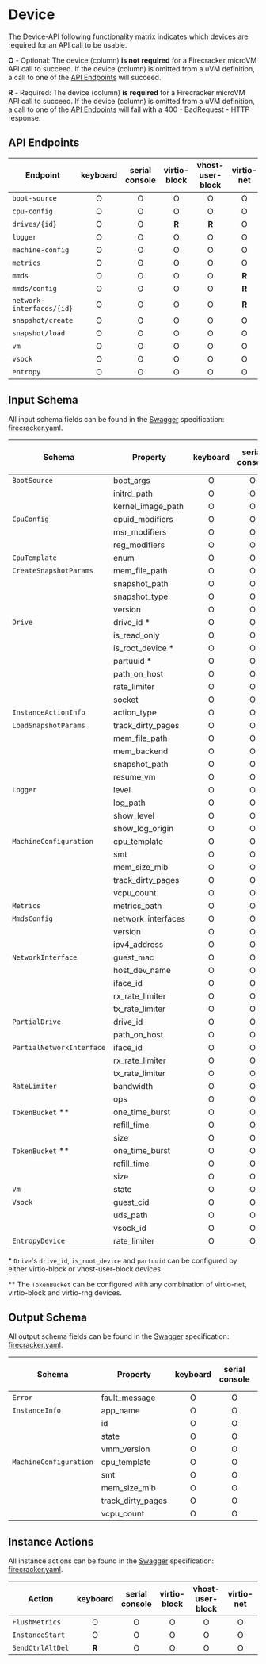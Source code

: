 # Device

The Device-API following functionality matrix indicates which devices are
required for an API call to be usable.

**O** - Optional: The device (column) **is not required** for a Firecracker
microVM API call to succeed. If the device (column) is omitted from a uVM
definition, a call to one of the [API Endpoints](#api-endpoints) will succeed.

**R** - Required: The device (column) **is required** for a Firecracker microVM
API call to succeed. If the device (column) is omitted from a uVM definition, a
call to one of the [API Endpoints](#api-endpoints) will fail with a 400 -
BadRequest - HTTP response.

## API Endpoints

| Endpoint                  | keyboard | serial console | virtio-block | vhost-user-block | virtio-net | virtio-vsock | virtio-rng |
| ------------------------- | :------: | :------------: | :----------: | :--------------: | :--------: | :----------: | :--------: |
| `boot-source`             |    O     |       O        |      O       |        O         |     O      |      O       |     O      |
| `cpu-config`              |    O     |       O        |      O       |        O         |     O      |      O       |     O      |
| `drives/{id}`             |    O     |       O        |    **R**     |      **R**       |     O      |      O       |     O      |
| `logger`                  |    O     |       O        |      O       |        O         |     O      |      O       |     O      |
| `machine-config`          |    O     |       O        |      O       |        O         |     O      |      O       |     O      |
| `metrics`                 |    O     |       O        |      O       |        O         |     O      |      O       |     O      |
| `mmds`                    |    O     |       O        |      O       |        O         |   **R**    |      O       |     O      |
| `mmds/config`             |    O     |       O        |      O       |        O         |   **R**    |      O       |     O      |
| `network-interfaces/{id}` |    O     |       O        |      O       |        O         |   **R**    |      O       |     O      |
| `snapshot/create`         |    O     |       O        |      O       |        O         |     O      |      O       |     O      |
| `snapshot/load`           |    O     |       O        |      O       |        O         |     O      |      O       |     O      |
| `vm`                      |    O     |       O        |      O       |        O         |     O      |      O       |     O      |
| `vsock`                   |    O     |       O        |      O       |        O         |     O      |      O       |     O      |
| `entropy`                 |    O     |       O        |      O       |        O         |     O      |      O       |   **R**    |

## Input Schema

All input schema fields can be found in the [Swagger](https://swagger.io)
specification:
[firecracker.yaml](./../src/firecracker/swagger/firecracker.yaml).

| Schema                    | Property           | keyboard | serial console | virtio-block | vhost-user-block | virtio-net | virtio-vsock | virtio-rng |
| ------------------------- | ------------------ | :------: | :------------: | :----------: | :--------------: | :--------: | :----------: | :--------: |
| `BootSource`              | boot_args          |    O     |       O        |      O       |        O         |     O      |      O       |     O      |
|                           | initrd_path        |    O     |       O        |      O       |        O         |     O      |      O       |     O      |
|                           | kernel_image_path  |    O     |       O        |      O       |        O         |     O      |      O       |     O      |
| `CpuConfig`               | cpuid_modifiers    |    O     |       O        |      O       |        O         |     O      |      O       |     O      |
|                           | msr_modifiers      |    O     |       O        |      O       |        O         |     O      |      O       |     O      |
|                           | reg_modifiers      |    O     |       O        |      O       |        O         |     O      |      O       |     O      |
| `CpuTemplate`             | enum               |    O     |       O        |      O       |        O         |     O      |      O       |     O      |
| `CreateSnapshotParams`    | mem_file_path      |    O     |       O        |      O       |        O         |     O      |      O       |     O      |
|                           | snapshot_path      |    O     |       O        |      O       |        O         |     O      |      O       |     O      |
|                           | snapshot_type      |    O     |       O        |      O       |        O         |     O      |      O       |     O      |
|                           | version            |    O     |       O        |      O       |        O         |     O      |      O       |     O      |
| `Drive`                   | drive_id \*        |    O     |       O        |    **R**     |      **R**       |     O      |      O       |     O      |
|                           | is_read_only       |    O     |       O        |    **R**     |        O         |     O      |      O       |     O      |
|                           | is_root_device \*  |    O     |       O        |    **R**     |      **R**       |     O      |      O       |     O      |
|                           | partuuid \*        |    O     |       O        |    **R**     |      **R**       |     O      |      O       |     O      |
|                           | path_on_host       |    O     |       O        |    **R**     |        O         |     O      |      O       |     O      |
|                           | rate_limiter       |    O     |       O        |    **R**     |        O         |     O      |      O       |     O      |
|                           | socket             |    O     |       O        |      O       |      **R**       |     O      |      O       |     O      |
| `InstanceActionInfo`      | action_type        |    O     |       O        |      O       |        O         |     O      |      O       |     O      |
| `LoadSnapshotParams`      | track_dirty_pages  |    O     |       O        |      O       |        O         |     O      |      O       |     O      |
|                           | mem_file_path      |    O     |       O        |      O       |        O         |     O      |      O       |     O      |
|                           | mem_backend        |    O     |       O        |      O       |        O         |     O      |      O       |     O      |
|                           | snapshot_path      |    O     |       O        |      O       |        O         |     O      |      O       |     O      |
|                           | resume_vm          |    O     |       O        |      O       |        O         |     O      |      O       |     O      |
| `Logger`                  | level              |    O     |       O        |      O       |        O         |     O      |      O       |     O      |
|                           | log_path           |    O     |       O        |      O       |        O         |     O      |      O       |     O      |
|                           | show_level         |    O     |       O        |      O       |        O         |     O      |      O       |     O      |
|                           | show_log_origin    |    O     |       O        |      O       |        O         |     O      |      O       |     O      |
| `MachineConfiguration`    | cpu_template       |    O     |       O        |      O       |        O         |     O      |      O       |     O      |
|                           | smt                |    O     |       O        |      O       |        O         |     O      |      O       |     O      |
|                           | mem_size_mib       |    O     |       O        |      O       |        O         |     O      |      O       |     O      |
|                           | track_dirty_pages  |    O     |       O        |      O       |        O         |     O      |      O       |     O      |
|                           | vcpu_count         |    O     |       O        |      O       |        O         |     O      |      O       |     O      |
| `Metrics`                 | metrics_path       |    O     |       O        |      O       |        O         |     O      |      O       |     O      |
| `MmdsConfig`              | network_interfaces |    O     |       O        |      O       |        O         |   **R**    |      O       |     O      |
|                           | version            |    O     |       O        |      O       |        O         |   **R**    |      O       |     O      |
|                           | ipv4_address       |    O     |       O        |      O       |        O         |   **R**    |      O       |     O      |
| `NetworkInterface`        | guest_mac          |    O     |       O        |      O       |        O         |   **R**    |      O       |     O      |
|                           | host_dev_name      |    O     |       O        |      O       |        O         |   **R**    |      O       |     O      |
|                           | iface_id           |    O     |       O        |      O       |        O         |   **R**    |      O       |     O      |
|                           | rx_rate_limiter    |    O     |       O        |      O       |        O         |   **R**    |      O       |     O      |
|                           | tx_rate_limiter    |    O     |       O        |      O       |        O         |   **R**    |      O       |     O      |
| `PartialDrive`            | drive_id           |    O     |       O        |    **R**     |        O         |     O      |      O       |     O      |
|                           | path_on_host       |    O     |       O        |    **R**     |        O         |     O      |      O       |     O      |
| `PartialNetworkInterface` | iface_id           |    O     |       O        |      O       |        O         |   **R**    |      O       |     O      |
|                           | rx_rate_limiter    |    O     |       O        |      O       |        O         |   **R**    |      O       |     O      |
|                           | tx_rate_limiter    |    O     |       O        |      O       |        O         |   **R**    |      O       |     O      |
| `RateLimiter`             | bandwidth          |    O     |       O        |      O       |        O         |   **R**    |      O       |     O      |
|                           | ops                |    O     |       O        |    **R**     |        O         |     O      |      O       |     O      |
| `TokenBucket` \*\*        | one_time_burst     |    O     |       O        |    **R**     |        O         |     O      |      O       |     O      |
|                           | refill_time        |    O     |       O        |    **R**     |        O         |     O      |      O       |     O      |
|                           | size               |    O     |       O        |    **R**     |        O         |     O      |      O       |     O      |
| `TokenBucket` \*\*        | one_time_burst     |    O     |       O        |      O       |        O         |   **R**    |      O       |     O      |
|                           | refill_time        |    O     |       O        |      O       |        O         |   **R**    |      O       |     O      |
|                           | size               |    O     |       O        |      O       |        O         |   **R**    |      O       |     O      |
| `Vm`                      | state              |    O     |       O        |      O       |        O         |     O      |      O       |     O      |
| `Vsock`                   | guest_cid          |    O     |       O        |      O       |        O         |     O      |    **R**     |     O      |
|                           | uds_path           |    O     |       O        |      O       |        O         |     O      |    **R**     |     O      |
|                           | vsock_id           |    O     |       O        |      O       |        O         |     O      |    **R**     |     O      |
| `EntropyDevice`           | rate_limiter       |    O     |       O        |      O       |        O         |     O      |      O       |   **R**    |

\* `Drive`'s `drive_id`, `is_root_device` and `partuuid` can be configured by
either virtio-block or vhost-user-block devices.

\*\* The `TokenBucket` can be configured with any combination of virtio-net,
virtio-block and virtio-rng devices.

## Output Schema

All output schema fields can be found in the [Swagger](https://swagger.io)
specification:
[firecracker.yaml](./../src/firecracker/swagger/firecracker.yaml).

| Schema                 | Property          | keyboard | serial console | virtio-block | vhost-user-block | virtio-net | virtio-vsock |
| ---------------------- | ----------------- | :------: | :------------: | :----------: | :--------------: | :--------: | :----------: |
| `Error`                | fault_message     |    O     |       O        |      O       |        O         |     O      |      O       |
| `InstanceInfo`         | app_name          |    O     |       O        |      O       |        O         |     O      |      O       |
|                        | id                |    O     |       O        |      O       |        O         |     O      |      O       |
|                        | state             |    O     |       O        |      O       |        O         |     O      |      O       |
|                        | vmm_version       |    O     |       O        |      O       |        O         |     O      |      O       |
| `MachineConfiguration` | cpu_template      |    O     |       O        |      O       |        O         |     O      |      O       |
|                        | smt               |    O     |       O        |      O       |        O         |     O      |      O       |
|                        | mem_size_mib      |    O     |       O        |      O       |        O         |     O      |      O       |
|                        | track_dirty_pages |    O     |       O        |      O       |        O         |     O      |      O       |
|                        | vcpu_count        |    O     |       O        |      O       |        O         |     O      |      O       |

## Instance Actions

All instance actions can be found in the [Swagger](https://swagger.io)
specification:
[firecracker.yaml](./../src/firecracker/swagger/firecracker.yaml).

| Action           | keyboard | serial console | virtio-block | vhost-user-block | virtio-net | virtio-vsock |
| ---------------- | :------: | :------------: | :----------: | :--------------: | :--------: | :----------: |
| `FlushMetrics`   |    O     |       O        |      O       |        O         |     O      |      O       |
| `InstanceStart`  |    O     |       O        |      O       |        O         |     O      |      O       |
| `SendCtrlAltDel` |  **R**   |       O        |      O       |        O         |     O      |      O       |
